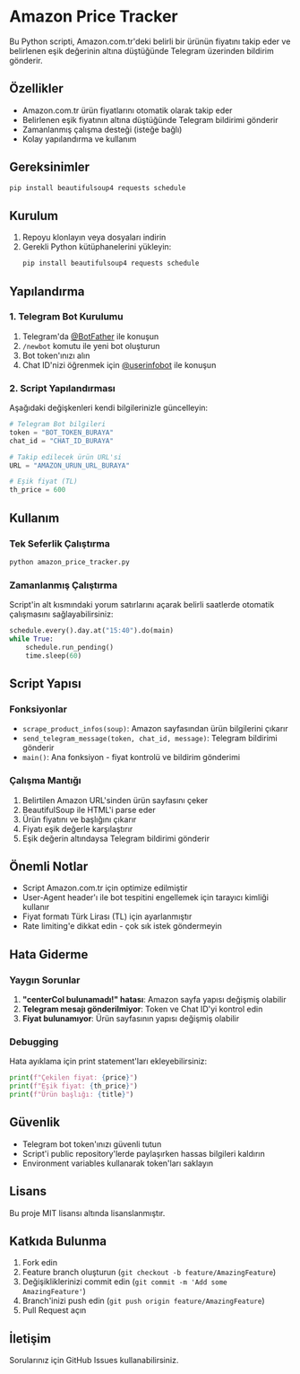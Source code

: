 # Amazon Price Tracker

Bu Python scripti, Amazon.com.tr'deki belirli bir ürünün fiyatını takip eder ve belirlenen eşik değerinin altına düştüğünde Telegram üzerinden bildirim gönderir.

## Özellikler

- Amazon.com.tr ürün fiyatlarını otomatik olarak takip eder
- Belirlenen eşik fiyatının altına düştüğünde Telegram bildirimi gönderir
- Zamanlanmış çalışma desteği (isteğe bağlı)
- Kolay yapılandırma ve kullanım

## Gereksinimler

```bash
pip install beautifulsoup4 requests schedule
```

## Kurulum

1. Repoyu klonlayın veya dosyaları indirin
2. Gerekli Python kütüphanelerini yükleyin:
   ```bash
   pip install beautifulsoup4 requests schedule
   ```

## Yapılandırma

### 1. Telegram Bot Kurulumu

1. Telegram'da [@BotFather](https://t.me/botfather) ile konuşun
2. `/newbot` komutu ile yeni bot oluşturun
3. Bot token'ınızı alın
4. Chat ID'nizi öğrenmek için [@userinfobot](https://t.me/userinfobot) ile konuşun

### 2. Script Yapılandırması

Aşağıdaki değişkenleri kendi bilgilerinizle güncelleyin:

```python
# Telegram Bot bilgileri
token = "BOT_TOKEN_BURAYA"
chat_id = "CHAT_ID_BURAYA"

# Takip edilecek ürün URL'si
URL = "AMAZON_URUN_URL_BURAYA"

# Eşik fiyat (TL)
th_price = 600
```

## Kullanım

### Tek Seferlik Çalıştırma

```bash
python amazon_price_tracker.py
```

### Zamanlanmış Çalıştırma

Script'in alt kısmındaki yorum satırlarını açarak belirli saatlerde otomatik çalışmasını sağlayabilirsiniz:

```python
schedule.every().day.at("15:40").do(main)
while True:
    schedule.run_pending()
    time.sleep(60)
```

## Script Yapısı

### Fonksiyonlar

- `scrape_product_infos(soup)`: Amazon sayfasından ürün bilgilerini çıkarır
- `send_telegram_message(token, chat_id, message)`: Telegram bildirimi gönderir
- `main()`: Ana fonksiyon - fiyat kontrolü ve bildirim gönderimi

### Çalışma Mantığı

1. Belirtilen Amazon URL'sinden ürün sayfasını çeker
2. BeautifulSoup ile HTML'i parse eder
3. Ürün fiyatını ve başlığını çıkarır
4. Fiyatı eşik değerle karşılaştırır
5. Eşik değerin altındaysa Telegram bildirimi gönderir

## Önemli Notlar

- Script Amazon.com.tr için optimize edilmiştir
- User-Agent header'ı ile bot tespitini engellemek için tarayıcı kimliği kullanır
- Fiyat formatı Türk Lirası (TL) için ayarlanmıştır
- Rate limiting'e dikkat edin - çok sık istek göndermeyin

## Hata Giderme

### Yaygın Sorunlar

1. **"centerCol bulunamadı!" hatası**: Amazon sayfa yapısı değişmiş olabilir
2. **Telegram mesajı gönderilmiyor**: Token ve Chat ID'yi kontrol edin
3. **Fiyat bulunamıyor**: Ürün sayfasının yapısı değişmiş olabilir

### Debugging

Hata ayıklama için print statement'ları ekleyebilirsiniz:

```python
print(f"Çekilen fiyat: {price}")
print(f"Eşik fiyat: {th_price}")
print(f"Ürün başlığı: {title}")
```

## Güvenlik

- Telegram bot token'ınızı güvenli tutun
- Script'i public repository'lerde paylaşırken hassas bilgileri kaldırın
- Environment variables kullanarak token'ları saklayın

## Lisans

Bu proje MIT lisansı altında lisanslanmıştır.

## Katkıda Bulunma

1. Fork edin
2. Feature branch oluşturun (`git checkout -b feature/AmazingFeature`)
3. Değişikliklerinizi commit edin (`git commit -m 'Add some AmazingFeature'`)
4. Branch'inizi push edin (`git push origin feature/AmazingFeature`)
5. Pull Request açın

## İletişim

Sorularınız için GitHub Issues kullanabilirsiniz.